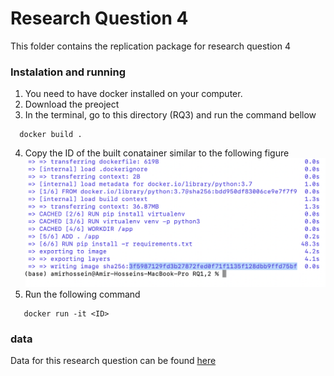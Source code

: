 # Research Question 4

This folder contains the replication package for research question 4

### Instalation and running

1. You need to have docker installed on your computer.
2. Download the preoject
3. In the terminal, go to this directory (RQ3) and run the command bellow

```
  docker build .

```

4. Copy the ID of the built conatainer similar to the following figure
   ![Image description](https://github.com/CESEL/BatchBuilderResearch/blob/master/RQ1%2C2/container_id.png)
5. Run the following command

```
   docker run -it <ID>

```

### data

Data for this research question can be found [here](hhttps://github.com/CESEL/BatchBuilderResearch/tree/master/RQ4/data)
